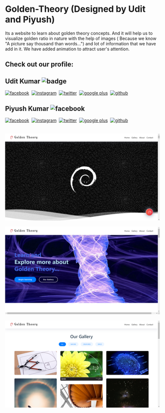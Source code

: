 # Golden-Theory (Designed by Udit and Piyush)
Its a website to learn about golden theory concepts. And it will help us to visualize golden ratio in nature with the help of images ( Because we know "A picture say thousand than words...") and lot of information that we have add in it. We have added animation to attract user's attention.


<h2>Check out our profile:</h2>
  <h2>Udit Kumar <img src="https://image.flaticon.com/icons/svg/892/892339.svg" alt="badge" height="20" /></h2>
  <div style="display:flex;"><a href="https://www.facebook.com/login"><img src="https://image.flaticon.com/icons/svg/145/145802.svg" alt="facebook" height="30" /></a>&nbsp;&nbsp;  <a href="https://www.instagram.com/login"><img src="https://image.flaticon.com/icons/svg/145/145805.svg" alt="instagram" height="30" /></a>&nbsp;&nbsp;  <a href="https://www.twitter.com"><img src="https://image.flaticon.com/icons/svg/145/145812.svg" alt="twitter" height="30" /></a>&nbsp;&nbsp;  <a href="https://www.google.com"><img src="https://image.flaticon.com/icons/svg/145/145804.svg" alt="google plus" height="30" /></a>&nbsp;&nbsp;  <a href="https://github.com/uditkumar01?tab=repositories"><img src="https://image.flaticon.com/icons/svg/2111/2111425.svg" alt="github" height="30" /></a></div>
  <h2>Piyush Kumar <img src="https://image.flaticon.com/icons/svg/892/892339.svg" alt="facebook" height="20" /></h2>
  <div style="display:flex;"><a href="https://www.facebook.com/login"><img src="https://image.flaticon.com/icons/svg/145/145802.svg" alt="facebook" height="30" /></a>&nbsp;&nbsp;  <a href="https://www.instagram.com/login"><img src="https://image.flaticon.com/icons/svg/145/145805.svg" alt="instagram" height="30" /></a>&nbsp;&nbsp;  <a href="https://www.twitter.com"><img src="https://image.flaticon.com/icons/svg/145/145812.svg" alt="twitter" height="30" /></a>&nbsp;&nbsp;  <a href="https://www.google.com"><img src="https://image.flaticon.com/icons/svg/145/145804.svg" alt="google plus" height="30" /></a>&nbsp;&nbsp;  <a href="https://github.com/Piyush2961?tab=repositories"><img src="https://image.flaticon.com/icons/svg/2111/2111425.svg" alt="github" height="30" /></a></div>
<br/><br/>
<a href="https://uditkumar11.github.io/Golden-Theory"><img src="assets/img/Screenshot (7).png"></a>
<br/><br/>
<a href="https://uditkumar11.github.io/Golden-Theory/home.html"><img src="assets/img/Screenshot (9).png"></a>
<br/><br/>
<a href="https://uditkumar11.github.io/Golden-Theory/gallery.html"><img src="assets/img/Screenshot (10).png"></a>
